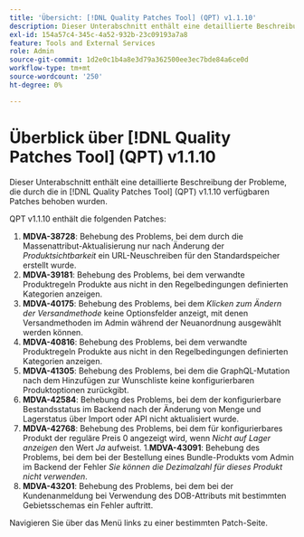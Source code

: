 ```yaml
---
title: 'Übersicht: [!DNL Quality Patches Tool] (QPT) v1.1.10'
description: Dieser Unterabschnitt enthält eine detaillierte Beschreibung der Probleme, die durch die in [!DNL Quality Patches Tool]  (QPT) v1.1.10 verfügbaren Patches behoben wurden.
exl-id: 154a57c4-345c-4a52-932b-23c09193a7a8
feature: Tools and External Services
role: Admin
source-git-commit: 1d2e0c1b4a8e3d79a362500ee3ec7bde84a6ce0d
workflow-type: tm+mt
source-wordcount: '250'
ht-degree: 0%

---
```


# Überblick über [!DNL Quality Patches Tool] (QPT) v1.1.10

Dieser Unterabschnitt enthält eine detaillierte Beschreibung der Probleme, die durch die in [!DNL Quality Patches Tool] (QPT) v1.1.10 verfügbaren Patches behoben wurden.

QPT v1.1.10 enthält die folgenden Patches:

1. **MDVA-38728**: Behebung des Problems, bei dem durch die Massenattribut-Aktualisierung nur nach Änderung der *Produktsichtbarkeit* ein URL-Neuschreiben für den Standardspeicher erstellt wurde.
1. **MDVA-39181**: Behebung des Problems, bei dem verwandte Produktregeln Produkte aus nicht in den Regelbedingungen definierten Kategorien anzeigen.
1. **MDVA-40175**: Behebung des Problems, bei dem *Klicken zum Ändern der Versandmethode* keine Optionsfelder anzeigt, mit denen Versandmethoden im Admin während der Neuanordnung ausgewählt werden können.
1. **MDVA-40816**: Behebung des Problems, bei dem verwandte Produktregeln Produkte aus nicht in den Regelbedingungen definierten Kategorien anzeigen.
1. **MDVA-41305**: Behebung des Problems, bei dem die GraphQL-Mutation nach dem Hinzufügen zur Wunschliste keine konfigurierbaren Produktoptionen zurückgibt.
1. **MDVA-42584**: Behebung des Problems, bei dem der konfigurierbare Bestandsstatus im Backend nach der Änderung von Menge und Lagerstatus über Import oder API nicht aktualisiert wurde.
1. **MDVA-42768**: Behebung des Problems, bei dem für konfigurierbares Produkt der reguläre Preis 0 angezeigt wird, wenn *Nicht auf Lager anzeigen* den Wert *Ja* aufweist.
1.**MDVA-43091**: Behebung des Problems, bei dem bei der Bestellung eines Bundle-Produkts vom Admin im Backend der Fehler *Sie können die Dezimalzahl für dieses Produkt nicht verwenden*.
1. **MDVA-43201**: Behebung des Problems, bei dem bei der Kundenanmeldung bei Verwendung des DOB-Attributs mit bestimmten Gebietsschemas ein Fehler auftritt.

Navigieren Sie über das Menü links zu einer bestimmten Patch-Seite.
